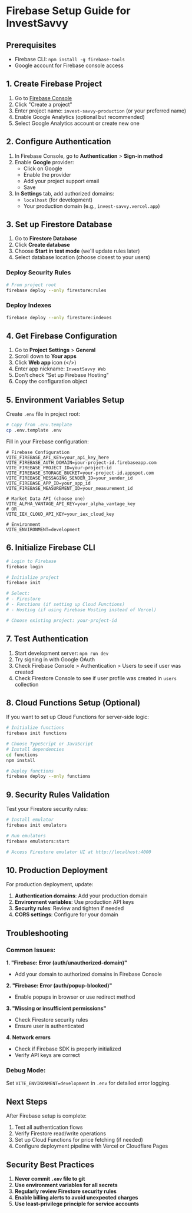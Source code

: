 # Firebase Setup Guide for InvestSavvy

## Prerequisites
- Firebase CLI: `npm install -g firebase-tools`
- Google account for Firebase console access

## 1. Create Firebase Project

1. Go to [Firebase Console](https://console.firebase.google.com)
2. Click "Create a project"
3. Enter project name: `invest-savvy-production` (or your preferred name)
4. Enable Google Analytics (optional but recommended)
5. Select Google Analytics account or create new one

## 2. Configure Authentication

1. In Firebase Console, go to **Authentication** > **Sign-in method**
2. Enable **Google** provider:
   - Click on Google
   - Enable the provider
   - Add your project support email
   - Save
3. In **Settings** tab, add authorized domains:
   - `localhost` (for development)
   - Your production domain (e.g., `invest-savvy.vercel.app`)

## 3. Set up Firestore Database

1. Go to **Firestore Database**
2. Click **Create database**
3. Choose **Start in test mode** (we'll update rules later)
4. Select database location (choose closest to your users)

### Deploy Security Rules
```bash
# From project root
firebase deploy --only firestore:rules
```

### Deploy Indexes
```bash
firebase deploy --only firestore:indexes
```

## 4. Get Firebase Configuration

1. Go to **Project Settings** > **General**
2. Scroll down to **Your apps**
3. Click **Web app** icon (</>) 
4. Enter app nickname: `InvestSavvy Web`
5. Don't check "Set up Firebase Hosting"
6. Copy the configuration object

## 5. Environment Variables Setup

Create `.env` file in project root:

```bash
# Copy from .env.template
cp .env.template .env
```

Fill in your Firebase configuration:

```env
# Firebase Configuration
VITE_FIREBASE_API_KEY=your_api_key_here
VITE_FIREBASE_AUTH_DOMAIN=your-project-id.firebaseapp.com
VITE_FIREBASE_PROJECT_ID=your-project-id
VITE_FIREBASE_STORAGE_BUCKET=your-project-id.appspot.com
VITE_FIREBASE_MESSAGING_SENDER_ID=your_sender_id
VITE_FIREBASE_APP_ID=your_app_id
VITE_FIREBASE_MEASUREMENT_ID=your_measurement_id

# Market Data API (choose one)
VITE_ALPHA_VANTAGE_API_KEY=your_alpha_vantage_key
# OR
VITE_IEX_CLOUD_API_KEY=your_iex_cloud_key

# Environment
VITE_ENVIRONMENT=development
```

## 6. Initialize Firebase CLI

```bash
# Login to Firebase
firebase login

# Initialize project
firebase init

# Select:
# - Firestore
# - Functions (if setting up Cloud Functions)
# - Hosting (if using Firebase Hosting instead of Vercel)

# Choose existing project: your-project-id
```

## 7. Test Authentication

1. Start development server: `npm run dev`
2. Try signing in with Google OAuth
3. Check Firebase Console > Authentication > Users to see if user was created
4. Check Firestore Console to see if user profile was created in `users` collection

## 8. Cloud Functions Setup (Optional)

If you want to set up Cloud Functions for server-side logic:

```bash
# Initialize functions
firebase init functions

# Choose TypeScript or JavaScript
# Install dependencies
cd functions
npm install

# Deploy functions
firebase deploy --only functions
```

## 9. Security Rules Validation

Test your Firestore security rules:
```bash
# Install emulator
firebase init emulators

# Run emulators
firebase emulators:start

# Access Firestore emulator UI at http://localhost:4000
```

## 10. Production Deployment

For production deployment, update:
1. **Authentication domains**: Add your production domain
2. **Environment variables**: Use production API keys
3. **Security rules**: Review and tighten if needed
4. **CORS settings**: Configure for your domain

## Troubleshooting

### Common Issues:

**1. "Firebase: Error (auth/unauthorized-domain)"**
- Add your domain to authorized domains in Firebase Console

**2. "Firebase: Error (auth/popup-blocked)"**
- Enable popups in browser or use redirect method

**3. "Missing or insufficient permissions"**
- Check Firestore security rules
- Ensure user is authenticated

**4. Network errors**
- Check if Firebase SDK is properly initialized
- Verify API keys are correct

### Debug Mode:
Set `VITE_ENVIRONMENT=development` in `.env` for detailed error logging.

## Next Steps

After Firebase setup is complete:
1. Test all authentication flows
2. Verify Firestore read/write operations
3. Set up Cloud Functions for price fetching (if needed)
4. Configure deployment pipeline with Vercel or Cloudflare Pages

## Security Best Practices

1. **Never commit `.env` file to git**
2. **Use environment variables for all secrets**
3. **Regularly review Firestore security rules**
4. **Enable billing alerts to avoid unexpected charges**
5. **Use least-privilege principle for service accounts**